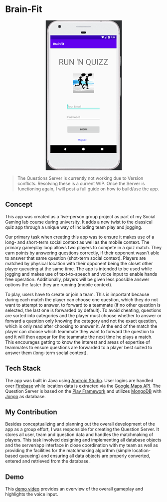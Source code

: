 # Brain-Fit

<p align="center">
<img src="Brain%20Fit%20App\Screenshot.png" alt="Screenshot" class="center" height="480">
</p>

> The Questions Server is currently not working due to Version conflicts. Resolving these is a current WIP. Once the Server is functioning again, I will post a full guide on how to build/use the app.

## Concept
This app was created as a five-person group project as part of my Social Gaming lab course during university. It adds a new twist to the classical quiz app through a unique way of including team play and jogging.

Our primary task when creating this app was to ensure it makes use of a long- and short-term social context as well as the mobile context. The primary gameplay loop allows two players to compete in a quiz match. They earn points by answering questions correctly, if their opponent wasn't able to answer that same question (shot-term social context). Players are matched by physical location with their opponent being the closet other player queueing at the same time. The app is intended to be used while jogging and makes use of text-to-speech and voice input to enable hands free operation. Additionally, players will be given less possible answer options the faster they are running (mobile context).

To play, users have to create or join a team. This is important because during each match the player can choose one question, which they do not want to attempt to answer, to forward to a teammate (if no other question is selected, the last one is forwarded by default). To avoid cheating, questions are sorted into categories and the player must choose whether to answer or forward a question only knowing the category and not the exact question, which is only read after choosing to answer it. At the end of the match the player can choose which teammate they want to forward the question to and it will then appear for the teammate the next time he plays a match. This encourages getting to know the interest and areas of expertise of teammates to ensure questions are forwarded to a player best suited to answer them (long-term social context).


## Tech Stack
The app was built in Java using [Android Studio][AS]. User logins are handled over [Firebase][FB] while location data is extracted via the [Google Maps API][MAPI]. The Question Server is based on the [Play Framework][Play] and utilizes [MongoDB][MongoDB] with [Jongo][Jongo] as database.

## My Contribution
Besides conceptualizing and planning out the overall development of the app as a group effort, I was responsible for creating the Question Server. It stores all user, team and question data and handles the matchmaking of players. This task involved designing and implementing all database objects and the server/app interface in close coordination with my team as well as providing the facilities for the matchmaking algorithm (simple location-based queueing) and ensuring all data objects are properly converted, entered and retrieved from the database.


## Demo
This [demo video][Demo] provides an overview of the overall gameplay and highlights the voice input.


[Demo]: <https://youtu.be/AGXOu3xjkyk>
[AS]: <https://developer.android.com/studio>
[FB]: <https://firebase.google.com/>
[MAPI]: <https://developers.google.com/maps?hl=de>
[MongoDB]: <https://www.mongodb.com/>
[Jongo]: <https://jongo.org/>
[Play]: <https://www.playframework.com/>
